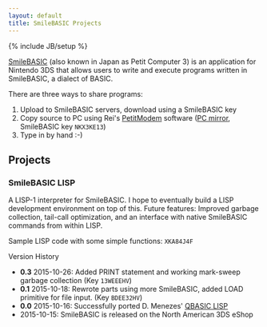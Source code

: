 ```yaml
---
layout: default
title: SmileBASIC Projects
---
```

{% include JB/setup %}

[SmileBASIC](http://smilebasic.com/en/) (also known in Japan as Petit Computer 3) is an application for Nintendo 3DS that allows users to write and execute programs written in SmileBASIC, a dialect of BASIC. 

There are three ways to share programs:
<ol>
	<li>Upload to SmileBASIC servers, download using a SmileBASIC key</li>
	<li>Copy source to PC using Rei's <a href="http://rei.to/petitmodem_en.html">PetitModem</a> software (<a href="{{ site.url}}/assets/files/PetitModemPC1.2.7.zip">PC mirror</a>, SmileBASIC key <code>NKX3KE13</code>)</li>
	<li>Type in by hand :-)</li>
</ol>

## Projects

### SmileBASIC LISP

A LISP-1 interpreter for SmileBASIC. I hope to eventually build a LISP development environment on top of this. Future features: Improved garbage collection, tail-call optimization, and an interface with native SmileBASIC commands from within LISP.

Sample LISP code with some simple functions: <code>XKA84J4F</code>

Version History
<ul>
	<li><b>0.3</b> 2015-10-26: Added PRINT statement and working mark-sweep garbage collection (Key <code>13WEEEHV</code>)</li>
	<li><b>0.1</b> 2015-10-18: Rewrote parts using more SmileBASIC, added LOAD primitive for file input. (Key <code>BDEE32HV</code>)</li>
	<li><b>0.0</b> 2015-10-16: Successfully ported D. Menezes' <a href="https://www.ma.utexas.edu/users/dmenezes/lisp.html">QBASIC LISP</a></li>
	<li>2015-10-15: SmileBASIC is released on the North American 3DS eShop</li>
</ul>